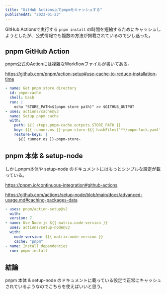 ```yaml
---
title: "GitHub Actions上でpnpmをキャッシュする"
publishedAt: "2023-01-23"
---
```


GitHub Actionsで実行する `pnpm install` の時間を短縮するためにキャッシュしようとしたが、公式情報でも複数の方法が掲載されているので少し迷った。

## pnpm GitHub Action

pnpm公式のActionには複雑なWorkflowファイルが書いてある。

https://github.com/pnpm/action-setup#use-cache-to-reduce-installation-time

```yml
- name: Get pnpm store directory
  id: pnpm-cache
  shell: bash
  run: |
    echo "STORE_PATH=$(pnpm store path)" >> $GITHUB_OUTPUT
- uses: actions/cache@v3
  name: Setup pnpm cache
  with:
    path: ${{ steps.pnpm-cache.outputs.STORE_PATH }}
    key: ${{ runner.os }}-pnpm-store-${{ hashFiles('**/pnpm-lock.yaml') }}
    restore-keys: |
      ${{ runner.os }}-pnpm-store-
```

## pnpm 本体 & setup-node

しかしpnpm本体や setup-node のドキュメントにはもっとシンプルな設定が載っている。

https://pnpm.io/continuous-integration#github-actions

https://github.com/actions/setup-node/blob/main/docs/advanced-usage.md#caching-packages-data

```yml
- uses: pnpm/action-setup@v2
  with:
  version: 7
- name: Use Node.js ${{ matrix.node-version }}
  uses: actions/setup-node@v3
  with:
    node-version: ${{ matrix.node-version }}
    cache: "pnpm"
- name: Install dependencies
  run: pnpm install
```

## 結論

pnpm 本体 & setup-node のドキュメントに載っている設定で正常にキャッシュされているようなのでこちらを使えばいいと思う。
